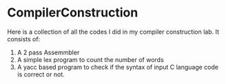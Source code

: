 # CompilerConstruction

Here is a collection of all the codes I did in my compiler construction lab. It consists of:

1. A 2 pass Assemmbler
2. A simple lex program to count the number of words
3. A yacc based program to check if the syntax of input C language code is correct or not.
